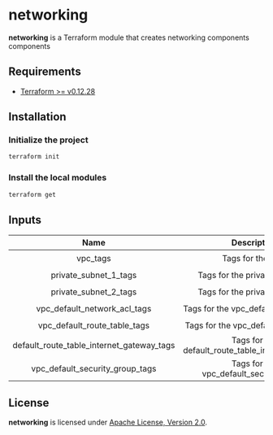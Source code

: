 # networking

**networking** is a Terraform module that creates networking components components 

## Requirements

- [Terraform >= v0.12.28](https://www.terraform.io/downloads.html)

## Installation

### Initialize the project

```sh
terraform init
```

### Install the local modules

```sh
terraform get
```

## Inputs

| Name           | Description       | Type   | Default | Required |
| :---:          | :---:             | :---:  | :---:   | :---:    |
| vpc_tags | Tags for the VPC | map(string) | -       | :heavy_check_mark: |
| private_subnet_1_tags | Tags for the private_subnet_1 | map(string) | -       | :heavy_check_mark: |
| private_subnet_2_tags | Tags for the private_subnet_2 | map(string) | -       | :heavy_check_mark: |
| vpc_default_network_acl_tags | Tags for the vpc_default_network_acl | map(string) | -       | :heavy_check_mark: |
| vpc_default_route_table_tags | Tags for the vpc_default_route_table | map(string) | -       | :heavy_check_mark: |
| default_route_table_internet_gateway_tags | Tags for the default_route_table_internet_gateway | map(string) | -       | :heavy_check_mark: |
| vpc_default_security_group_tags | Tags for the vpc_default_security_group | map(string) | -       | :heavy_check_mark: |


## License

**networking** is licensed under [Apache License, Version 2.0](https://github.com/AlexisNava/terraform_modules/blob/master/LICENSE).